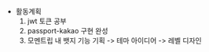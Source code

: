 - 활동계획
    1. jwt 토큰 공부
    2. passport-kakao 구현 완성
    3. 모멘트립 내 뱃지 기능 기획
        -> 테마 아이디어
        -> 레벨 디자인 

